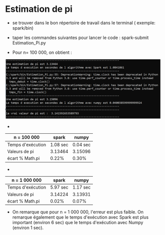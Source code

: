 # Estimation de pi
- se trouver dans le bon répertoire de travail dans le terminal ( exemple: spark/bin)

- taper les commandes suivantes pour lancer le code : spark-submit Estimation_Pi.py

- Pour n= 100 000, on obtient :

![Sortie](Image_Read_Me/Image.PNG)

- 
n = 100 000    | spark         |  numpy
------------- | ------------- | --------
Temps d'exécution  |  1.08 sec | 0.04 sec
Valeurs de pi   | 3.13464  | 3.15096
écart % Math.pi | 0.22% | 0.30%


- 
n = 1 000 000    | spark         |  numpy
------------- | ------------- | --------
Temps d'exécution  |  5.97 sec | 1.17 sec
Valeurs de pi   | 3.14224  | 3.13931
écart % Math.pi | 0.02% | 0.07%

- On remarque que pour n = 1 000 000, l'erreur est plus faible. On remarque également que le temps d'exécution avec Spark est plus important (environ 6 sec) que le temps d'exécution avec Numpy (environ 1 sec).

 
